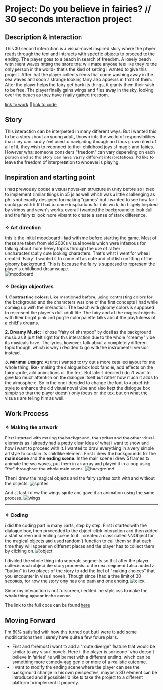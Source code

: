 # Project: Do you believe in fairies? // 30 seconds interaction project
## Description & Interaction
This 30 second interaction is a visual-novel inspired story where the player reads through the text and interacts with specific objects to proceed to the ending. 
The player goes to a beach in search of freedom. A lonely beach with silent waves hitting the shore that will make anyone feel like they're the only person in the world- that's the kind of setting i wanted to give this project.
After that the player collects items that come washing away in the sea waves and soon a strange looking fairy also appears in front of them. After the player helps the fairy get back its things, it grants them their wish to be free.
The player finally gains wings and flies away in the sky, looking over the beach as they have finally gained freedom.

[link to work](https://suneha002.github.io/playful-media-suneha/day5/day5%20assignment) || [link to code](https://github.com/suneha002/playful-media-suneha/tree/main/day5/day5%20assignment)

## Story
This interaction can be interpreted in many different ways. But i wanted this to be a story about an young adult, thrown into the world of responsibilities that they can hardly feel used to navigating through and thus grown tired of all of it, they wish to reconnect to their childhood joys of magic and fairies. However what someone considers "freedom" can vary depending on each person and so the story can have vastly different interpretations. I'd like to leave the freedom of interpretation to whoever is playing.

## Inspiration and starting point
I had previously coded a visual novel-ish structure in unity before so i tried to implement similar things in p5 js as well which was a little challenging as p5 is not exactly designed for making "games" but i wanted to see how far I could go with it
If i had to name inspirations for this work, im hugely inspired by vivinos and vewn's works. overall i wanted the background to look dull and the fairy to look more vibrant to create a sense of stark difference.

### ✧ Art direction
  this is the initial moodboard i had with me before starting the game. Most of these are taken from old 2000s visual novels which were infamous for talking about more heavy topics through the use of rather uncharacteriscally cute looking characters. That's what I went for when I created 'Fairy'. I wanted it to come off as cute and childish unfitting of the gloomy background. This is because the fairy is supposed to represent the player's childhood dreamscape.  
  ![moodboard](https://64.media.tumblr.com/c78df0308232cc49b7ec72a4dca7be03/d33062fd8235bb3a-51/s540x810/c7eb97930ba831d7470bf0905b5ba58f9d452b08.png) 

### ✧ Design objectives
**1. Contrasting colors:** Like mentioned before, using contrasting colors for the background and the characters was one of the first concepts i had while coming up with the interaction. The beach with gloomy colors is supposed to represent the player's dull adult life. The fairy and all the magical objects with their bright pink and purple color palette talks about the playfulness of a child's dreams.

**2. Dreamy Music:** I chose "fairy of shampoo" by dosii as the background music as it just felt right for this interaction due to the whole "dreamy" vibe its musicals have. The lyrics, however, talk about a completely different topic though, which is why i decided to go with the instrumental version instead.

**3. Minimal Design:** At first I wanted to try out a more detailed layout for the whole thing, like- making the dialogue box look fancier, add effects on the fairy sprite, add animations on the text. But later I decided i don't want to give too much attention on the dialogue itself but rather how much it adds to the atmosphere. So in the end i decided to change the font to a pixel-ish style to enhance the old visual novel vibe and also kept the dialogue box simple so that the player doesn't only focus on the text but on what the visuals are telling him as well.

## Work Process

### ✧ Making the artwork
First i started with making the background, the sprites and the other visual elements as I already had a pretty clear idea of what i want to show and how i want to proceed with it.
I wanted to draw everything in a very simple artstyle to contain its childlike element. First i drew the backgrounds for the **main scene** and the **ending scene**. In the main scene i drew 5 frames to animate the sea waves, put them in an array and played it in a loop using "for" throughout the whole main scene.
![background](https://64.media.tumblr.com/09026c95876bc005b2a50df99c3cd964/d33062fd8235bb3a-91/s2048x3072/ffc03f44c7995098476c469f0615178a3c6f84d8.png)

Then i drew the magical objects and the fairy sprites both with and without the objects.
  ![sprites](https://64.media.tumblr.com/9eaa5731403eb491b8e884e9131148ef/4dca9d4847bac724-11/s540x810/31d8f131e4de27b40f84e9b5c170a63882d7f774.png) 

And at last i drew the wings sprite and gave it an animation using the same process.
![wings](https://64.media.tumblr.com/ab37992b2b1c844c5f20625f6b2dd7ad/3a0cb4ff6bd3a5fe-2a/s2048x3072/28745f735b321ca56c72c9fd076d395a37fc7ffb.png)

-------------------

### ✧ Coding
i did the coding part in many parts, step by step. First i started with the dialogue box, then proceeded to the object-click interaction and then added a start screen and ending scene to it.
I created a class called VNObject for the magical objects and used random() function to call them so that each time they will appear on different places and the player has to collect them by clicking on.
![object](https://64.media.tumblr.com/7088f000aca09af42ba0077e6d84ee2e/799ef608e0a771fd-3a/s540x810/676b422725a3a885b2416a3e370e511300594ea4.png)


I divided the whole thing into seperate segments so that after the player collects each object the story proceeds to the next segment.I also added a "button" in two places of the story to add the feel of "making choices" that you encounter in visual novels. Though since I had a time limit of 30 seconds, for now the story only has one path and one ending.
![click](https://64.media.tumblr.com/7aa0cb0afc3fcbaa8b8b39a0aba684dc/aef0b93eaa02dd92-04/s540x810/0a7eee493d90bdbd711d3d5fe571ef816dc3617a.png)

Since my interaction is not fullscreen, i edited the style.css to make the whole thing appear in the center.

The link to the full code can be found [here](https://github.com/suneha002/playful-media-suneha/tree/main/day5/day5%20assignment)

## Moving Forward
I'm 80% satisfied with how this turned out but I were to add some modifications then i surely have quite a few future plans.
- First and foremost i want to add a "route diverge" feature that would be similar to any visual novels. Here if the player is someone 'who doesn't believe in fairies' he will be met with a different ending, which can be something more comedy-gag genre or more of a realistic outcome.
- I want to modify the ending scene where the player can see the background change in his own perspective, maybe a 3D element can be introduced and if possible I'd like to take the project to a different platform to implement it properly.
